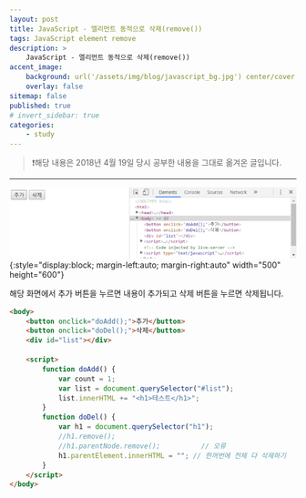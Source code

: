 ```yaml
---
layout: post
title: JavaScript - 엘리먼트 동적으로 삭제(remove())
tags: JavaScript element remove
description: >
    JavaScript - 엘리먼트 동적으로 삭제(remove())
accent_image:
    background: url('/assets/img/blog/javascript_bg.jpg') center/cover
    overlay: false
sitemap: false
published: true
# invert_sidebar: true
categories:
    - study
---
```


> ❗️해당 내용은 2018년 4월 19일 당시 공부한 내용을 그대로 옮겨온 글입니다.

---

![브라우저에 추가 버튼과 삭제 버튼이 있는 모습](/assets/img/blog/study/20220609-study-remove-element-1.png){:style="display:block; margin-left:auto; margin-right:auto" width="500" height="600"}

해당 화면에서 추가 버튼을 누르면 내용이 추가되고 삭제 버튼을 누르면 삭제됩니다.

```html
<body>
    <button onclick="doAdd();">추가</button>
    <button onclick="doDel();">삭제</button>
    <div id="list"></div>

    <script>
        function doAdd() {
            var count = 1;
            var list = document.querySelector("#list");
            list.innerHTML += "<h1>테스트</h1>";
        }
        function doDel() {
            var h1 = document.querySelector("h1");
            //h1.remove();
            //h1.parentNode.remove();          // 오류
            h1.parentElement.innerHTML = ""; // 한꺼번에 전체 다 삭제하기
        }
    </script>
</body>
```
